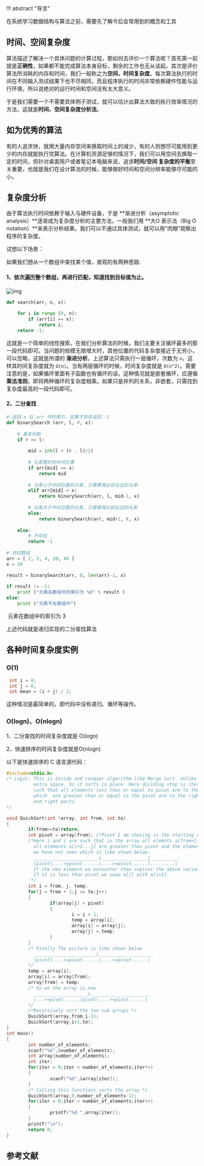 !!! abstract "导言" 

在系统学习数据结构与算法之前，需要先了解今后会常用到的概念和工具

## 时间、空间复杂度

算法描述了解决一个具体问题的计算过程，那如何去评价一个算法呢？首先第一前提是**正确性**，如果都不能完成算法本身目标，剩余的工作也无从谈起。其次是评价算法所消耗的内存和时间，我们一般称之为**空间、时间复杂度**。每次算法执行的时间在不同输入测试结果下也不尽相同，而且程序执行的时间非常依赖硬件性能与运行环境，所以说绝对的运行时间和空间没有太大意义。

于是我们需要一个不需要具体例子测试，就可以估计出算法大致的执行效率情况的方法，这就是**时间、空间复杂度分析法**。

## 如为优秀的算法

有的人追求快，就用大量内存空间来换取时间上的减少，有的人则想尽可能用到更少的内存就能执行完算法。在计算机资源足够的情况下，我们可以用空间去换取一定的时间，但针对桌面用户或者笔记本电脑来说，追求**时间/空间 复杂度的平衡**至关重要，也就是我们在设计算法的时候，能够做好时间和空间分辨率能够尽可能的小。

## 复杂度分析

由于算法执行时间依赖于输入与硬件设备，于是 **渐进分析（asymptotic analysis）**逐渐成为复杂度分析的主要方法，一般我们用 **大O 表示法（Big O notation）**来表示分析结果。我们可以不通过具体测试，就可以用“肉眼”观察出程序的复杂度。

试想以下场景：

如果我们想从一个数组中查找某个值，直观的有两种思路: 

#### 1、依次遍历整个数组，再进行匹配，知道找到目标值为止。

![img](https://gitee.com/georgegou/gravitychina/raw/picture/202109181119973.png)

```python
def search(arr, n, x): 
  
    for i in range (0, n): 
        if (arr[i] == x): 
            return i; 
    return -1; 
```

这就是一个简单的线性搜索，在我们分析算法的时候，我们主要关注循环最多的那一段代码即可。当问题的规模无限增大时，其他位置的代码复杂度接近于无穷小，可以忽略，这就是所谓的 **渐进分析**。上述算法只需执行一层循环，次数为 `n`，这样其时间复杂度就为 `O(n)`。当有两层循环的时候，时间复杂度就是 `O(n^2)`。需要注意的是，如果循环里面有子函数也有循环的话，这种情况就是嵌套循环，应遵循**乘法准则**，即将两种循环的复杂度相乘。如果只是并列的关系，非嵌套，只需找到复杂度最高的一段代码即可。

#### 2、二分查找

```python
# 返回 x 在 arr 中的索引，如果不存在返回 -1
def binarySearch (arr, l, r, x): 
  
    # 基本判断
    if r >= l: 
  
        mid = int(l + (r - l)/2)
  
        # 元素整好的中间位置
        if arr[mid] == x: 
            return mid 
          
        # 元素小于中间位置的元素，只需要再比较左边的元素
        elif arr[mid] > x: 
            return binarySearch(arr, l, mid-1, x) 
  
        # 元素大于中间位置的元素，只需要再比较右边的元素
        else: 
            return binarySearch(arr, mid+1, r, x) 
  
    else: 
        # 不存在
        return -1
  
# 测试数组
arr = [ 2, 3, 4, 10, 40 ] 
x = 10

result = binarySearch(arr, 0, len(arr)-1, x) 
  
if result != -1: 
    print ("元素在数组中的索引为 %d" % result )
else: 
    print ("元素不在数组中")
```

​	元素在数组中的索引为 3

上述代码就是递归实现的二分查找算法

## 各种时间复杂度实例

### O(1)

```c
 int i = 8;
 int j = 6;
 int mean = (i + j) / 2;
```

这种情况是最简单的，即代码中没有递归、循环等操作。

### O(logn)、O(nlogn)

1、二分查找的时间复杂度就是 O(logn)

2、快速排序的时间复杂度就是O(nlogn)

以下是快速排序的 C 语言源代码：

```c
#include<stdio.h>
/* Logic: This is divide and conquer algorithm like Merge Sort. Unlike Merge Sort this does not require
          extra space. So it sorts in place. Here dividing step is chose a pivot and parition the array
          such that all elements less than or equal to pivot are to the left of it andd all the elements  
          which  are greater than or equal to the pivot are to the right of it. Recursivley sort the left 
          and right parts.
*/

void QuickSort(int *array, int from, int to)
{
        if(from>=to)return;
        int pivot = array[from]; /*Pivot I am chosing is the starting element */
        /*Here i and j are such that in the array all elemnts a[from+1...i] are less than pivot,
          all elements a[i+1...j] are greater than pivot and the elements a[j+1...to] are which 
          we have not seen which is like shown below.
          ________________________i_________________j___________
          |pivot|....<=pivot......|....>=pivot......|.........|
          If the new element we encounter than >=pivot the above variant is still satisfied.
          If it is less than pivot we swap a[j] with a[i+1].
         */
        int i = from, j, temp;
        for(j = from + 1;j <= to;j++)
        {
                if(array[j] < pivot) 
                {
                        i = i + 1;
                        temp = array[i];
                        array[i] = array[j];
                        array[j] = temp;
                }
        }
        /* Finally The picture is like shown below
          _______________________i____________________
          |pivot|....<=pivot......|....>=pivot......|
        */
        temp = array[i];
        array[i] = array[from];
        array[from] = temp;
        /* So we the array is now 
          ____________________i______________________
          |...<=pivot......|pivot|....>=pivot......|
        */
        /*Recursively sort the two sub arrays */
        QuickSort(array,from,i-1);
        QuickSort(array,i+1,to);
}
int main()
{
        int number_of_elements;
        scanf("%d",&number_of_elements);
        int array[number_of_elements]; 
        int iter;
        for(iter = 0;iter < number_of_elements;iter++)
        {
                scanf("%d",&array[iter]);
        }
        /* Calling this functions sorts the array */
        QuickSort(array,0,number_of_elements-1); 
        for(iter = 0;iter < number_of_elements;iter++)
        {
                printf("%d ",array[iter]);
        }
        printf("\n");
        return 0;
}
```

  

## 参考文献

[^1]: https://www.runoob.com/python3/python-linear-search.html

[^2]: https://www.thelearningpoint.net/computer-science/arrays-and-sorting-quick-sort--with-c-program-source-code

